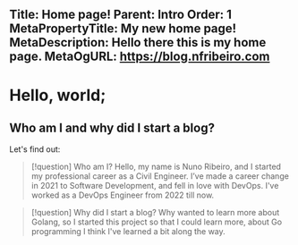 Title: Home page!
Parent: Intro
Order: 1
MetaPropertyTitle: My new home page!
MetaDescription: Hello there this is my home page.
MetaOgURL: https://blog.nfribeiro.com
---
# Hello, world;

## Who am I and why did I start a blog?

Let's find out:

> [!question] Who am I?
> Hello, my name is Nuno Ribeiro, and I started my professional career as a Civil Engineer.
> I’ve made a career change in 2021 to Software Development, and fell in love with DevOps.
> I've worked as a DevOps Engineer from 2022 till now.

> [!question] Why did I start a blog?
> Why wanted to learn more about Golang, so I started this project so that I could learn more,
> about Go programming
> I think I've learned a bit along the way.

